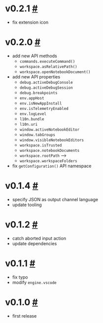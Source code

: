 # v0.2.1 [#](https://github.com/idleberg/vscode-extension-api/releases/tag/v0.2.1)

- fix extension icon

# v0.2.0 [#](https://github.com/idleberg/vscode-extension-api/releases/tag/v0.2.0)

- add new API methods 
    - `commands.executeCommand()`
    - `workspace.asRelativePath()`
    - `workspace.openNotebookDocument()`
- add new API properties 
    - `debug.activeDebugConsole`
    - `debug.activeDebugSession`
    - `debug.breakpoints`
    - `env.appHost`
    - `env.isNewAppInstall`
    - `env.isTelemetryEnabled`
    - `env.logLevel`
    - `l10n.bundle`
    - `l10n.uri`
    - `window.activeNotebookEditor`
    - `window.tabGroups`
    - `window.visibleNotebookEditors`
    - `workspace.isTrusted`
    - `workspace.notebookDocuments`
    - `workspace.rootPath` -->
    - `workspace.workspaceFolders`
- fix `getConfiguration()` API namespace

# v0.1.4 [#](https://github.com/idleberg/vscode-extension-api/releases/tag/v0.1.4)

- specify JSON as output channel language
- update tooling

# v0.1.2 [#](https://github.com/idleberg/vscode-extension-api/releases/tag/v0.1.2)

- catch aborted input action
- update dependencies

# v0.1.1 [#](https://github.com/idleberg/vscode-extension-api/releases/tag/v0.1.1)

- fix typo
- modify `engine.vscode`

# v0.1.0 [#](https://github.com/idleberg/vscode-extension-api/releases/tag/v0.1.0)

- first release

